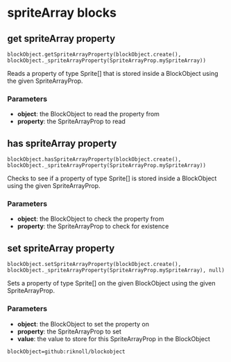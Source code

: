 # spriteArray blocks

## get spriteArray property

```sig
blockObject.getSpriteArrayProperty(blockObject.create(), blockObject._spriteArrayProperty(SpriteArrayProp.mySpriteArray))
```

Reads a property of type Sprite[] that is stored inside a BlockObject using the given SpriteArrayProp.

### Parameters

* **object**: the BlockObject to read the property from
* **property**: the SpriteArrayProp to read


## has spriteArray property

```sig
blockObject.hasSpriteArrayProperty(blockObject.create(), blockObject._spriteArrayProperty(SpriteArrayProp.mySpriteArray))
```

Checks to see if a property of type Sprite[] is stored inside a BlockObject using the given SpriteArrayProp.

### Parameters

* **object**: the BlockObject to check the property from
* **property**: the SpriteArrayProp to check for existence


## set spriteArray property

```sig
blockObject.setSpriteArrayProperty(blockObject.create(), blockObject._spriteArrayProperty(SpriteArrayProp.mySpriteArray), null)
```

Sets a property of type Sprite[] on the given BlockObject using the given SpriteArrayProp.

### Parameters

* **object**: the BlockObject to set the property on
* **property**: the SpriteArrayProp to set
* **value**: the value to store for this SpriteArrayProp in the BlockObject

```package
blockObject=github:riknoll/blockobject
```
